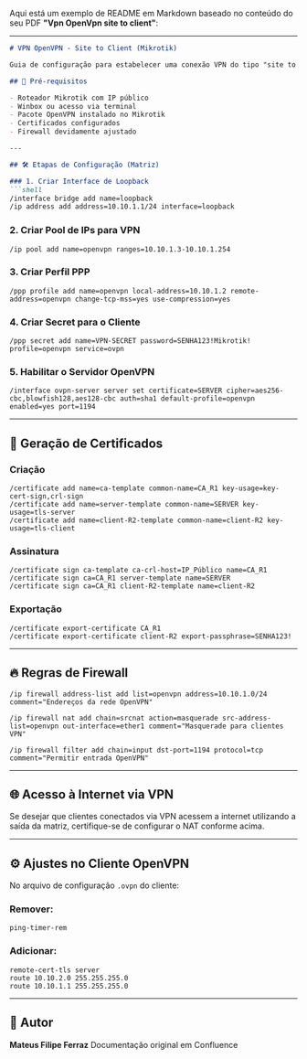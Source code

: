 Aqui está um exemplo de README em Markdown baseado no conteúdo do seu PDF **"Vpn OpenVpn site to client"**:

---

````markdown
# VPN OpenVPN - Site to Client (Mikrotik)

Guia de configuração para estabelecer uma conexão VPN do tipo "site to client" utilizando OpenVPN em um roteador Mikrotik.

## 📌 Pré-requisitos

- Roteador Mikrotik com IP público
- Winbox ou acesso via terminal
- Pacote OpenVPN instalado no Mikrotik
- Certificados configurados
- Firewall devidamente ajustado

---

## 🛠️ Etapas de Configuração (Matriz)

### 1. Criar Interface de Loopback
```shell
/interface bridge add name=loopback
/ip address add address=10.10.1.1/24 interface=loopback
````

### 2. Criar Pool de IPs para VPN

```shell
/ip pool add name=openvpn ranges=10.10.1.3-10.10.1.254
```

### 3. Criar Perfil PPP

```shell
/ppp profile add name=openvpn local-address=10.10.1.2 remote-address=openvpn change-tcp-mss=yes use-compression=yes
```

### 4. Criar Secret para o Cliente

```shell
/ppp secret add name=VPN-SECRET password=SENHA123!Mikrotik! profile=openvpn service=ovpn
```

### 5. Habilitar o Servidor OpenVPN

```shell
/interface ovpn-server server set certificate=SERVER cipher=aes256-cbc,blowfish128,aes128-cbc auth=sha1 default-profile=openvpn enabled=yes port=1194
```

---

## 🔐 Geração de Certificados

### Criação

```shell
/certificate add name=ca-template common-name=CA_R1 key-usage=key-cert-sign,crl-sign
/certificate add name=server-template common-name=SERVER key-usage=tls-server
/certificate add name=client-R2-template common-name=client-R2 key-usage=tls-client
```

### Assinatura

```shell
/certificate sign ca-template ca-crl-host=IP_Público name=CA_R1
/certificate sign ca=CA_R1 server-template name=SERVER
/certificate sign ca=CA_R1 client-R2-template name=client-R2
```

### Exportação

```shell
/certificate export-certificate CA_R1
/certificate export-certificate client-R2 export-passphrase=SENHA123!
```

---

## 🔥 Regras de Firewall

```shell
/ip firewall address-list add list=openvpn address=10.10.1.0/24 comment="Endereços da rede OpenVPN"

/ip firewall nat add chain=srcnat action=masquerade src-address-list=openvpn out-interface=ether1 comment="Masquerade para clientes VPN"

/ip firewall filter add chain=input dst-port=1194 protocol=tcp comment="Permitir entrada OpenVPN"
```

---

## 🌐 Acesso à Internet via VPN

Se desejar que clientes conectados via VPN acessem a internet utilizando a saída da matriz, certifique-se de configurar o NAT conforme acima.

---

## ⚙️ Ajustes no Cliente OpenVPN

No arquivo de configuração `.ovpn` do cliente:

### Remover:

```
ping-timer-rem
```

### Adicionar:

```shell
remote-cert-tls server
route 10.10.2.0 255.255.255.0
route 10.10.1.1 255.255.255.0
```

---

## 👤 Autor

**Mateus Filipe Ferraz**
Documentação original em Confluence

```


